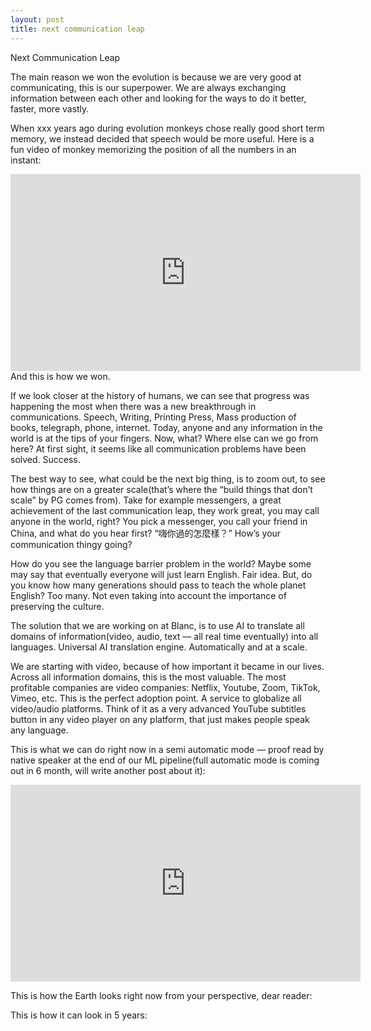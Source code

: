 ```yaml
---
layout: post
title: next communication leap
---
```

Next Communication Leap

The main reason we won the evolution is because we are very good at communicating, this is our superpower. We are always exchanging information between each other and looking for the ways to do it better, faster, more vastly. 

When xxx years ago during evolution monkeys chose really good short term memory, we instead decided that speech would be more useful. Here is a fun video of monkey memorizing the position of all the numbers in an instant:

<iframe width="560" height="315" src="https://www.youtube.com/embed/ravykEih1rE" title="YouTube video player" frameborder="0" allow="accelerometer; autoplay; clipboard-write; encrypted-media; gyroscope; picture-in-picture" allowfullscreen></iframe>
And this is how we won.

If we look closer at the history of humans, we can see that progress was happening the most when there was a new breakthrough in communications. Speech, Writing, Printing Press, Mass production of books, telegraph, phone, internet. Today, anyone and any information in the world is at the tips of your fingers. Now, what? Where else can we go from here? At first sight, it seems like all communication problems have been solved. Success.

The best way to see, what could be the next big thing, is to zoom out, to see how things are on a greater scale(that’s where the “build things that don’t scale” by PG comes from). Take for example messengers, a great achievement of the last communication leap, they work great, you may call anyone in the world, right? You pick a messenger, you call your friend in China, and what do you hear first? “嗨你過的怎麼樣？” How’s your communication thingy going? 

How do you see the language barrier problem in the world? Maybe some may say that eventually everyone will just learn English. Fair idea. But, do you know how many generations should pass to teach the whole planet English? Too many. Not even taking into account the importance of preserving the culture.

The solution that we are working on at Blanc, is to use AI to translate all domains of information(video, audio, text — all real time eventually) into all languages. Universal AI translation engine.  Automatically and at a scale. 

We are starting with video, because of how important it became in our lives. Across all information domains, this is the most valuable. The most profitable companies are video companies: Netflix, Youtube, Zoom, TikTok, Vimeo, etc. This is the perfect adoption point. A service to globalize all video/audio platforms. Think of it as a very advanced YouTube subtitles button in any video player on any platform, that just makes people speak any language.

This is what we can do right now in a semi automatic mode — proof read by native speaker at the end of our ML pipeline(full automatic mode is coming out in 6 month, will write another post about it):

<iframe width="560" height="315" src="https://www.youtube.com/embed/xmefX36GEWY" title="YouTube video player" frameborder="0" allow="accelerometer; autoplay; clipboard-write; encrypted-media; gyroscope; picture-in-picture" allowfullscreen></iframe>

This is how the Earth looks right now from your perspective, dear reader:

This is how it can look in 5 years:






